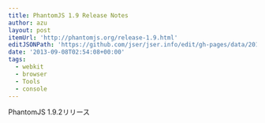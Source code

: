```yaml
---
title: PhantomJS 1.9 Release Notes
author: azu
layout: post
itemUrl: 'http://phantomjs.org/release-1.9.html'
editJSONPath: 'https://github.com/jser/jser.info/edit/gh-pages/data/2013/09/index.json'
date: '2013-09-08T02:54:08+00:00'
tags:
  - webkit
  - browser
  - Tools
  - console
---
```

PhantomJS 1.9.2リリース
